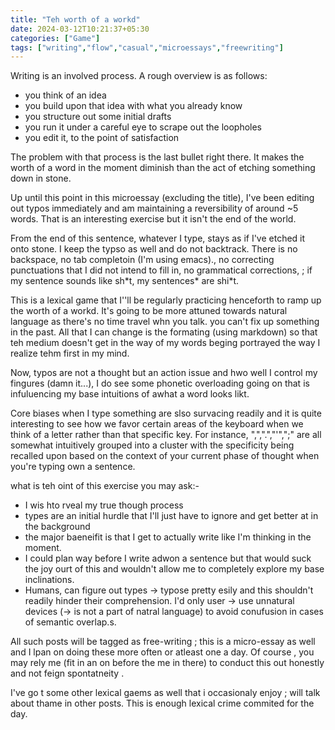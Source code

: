 ```yaml
---
title: "Teh worth of a workd"
date: 2024-03-12T10:21:37+05:30
categories: ["Game"]
tags: ["writing","flow","casual","microessays","freewriting"]
---
```



Writing is an involved process. A rough overview is as follows:
 - you think of an idea
 - you build upon that idea with what you already know
 - you structure out some initial drafts
 - you run it under a careful eye to scrape out the loopholes
 - you edit it, to the point of satisfaction
 
The problem with that process is the last bullet right there. It makes
the worth of a word in the moment diminish than the act of etching 
something down in stone.  

Up until this point in this microessay (excluding the title), I've been editing out typos
immediately and am maintaining a reversibility of around ~5
words. That is an interesting exercise but it isn't the end of the
world.  

From the end of this sentence, whatever I type, stays as if I've
etched it onto stone. I keep the typso as well and do not
backtrack. There is no backspace, no tab completoin (I'm using
emacs)., no correcting punctuations that I did not intend to fill in,
no grammatical corrections, ; if my sentence sounds like sh\*t, my
sentences\* are shi\*t.   

This is a lexical game that I''ll be regularly practicing henceforth
to ramp up the worth of a workd. It's going to be more attuned towards
natural language as there's no time travel whn you talk. you can't fix
up something in the past. All that I can change is the formating
(using markdown) so that teh medium doesn't get in the way of my words
beging portrayed the way I realize tehm first in my mind.  

Now, typos are not a thought but an action issue and hwo well I
control my fingures (damn it...), I do see some phonetic overloading
going on that is infuluencing my base intuitions of awhat a word looks 
likt.  

Core biases when I type something are slso survacing readily and it is
quite interesting to see how we favor certain areas of the keyboard
when we think of a letter rather than that specific key. For instance,
",",".","'",";" are all somewhat intuitively grouped into a cluster
with the specificity being recalled upon based on the context of your
current phase of thought when you're typing own a sentence.  

what is teh oint of this exercise you may ask:-
 - I wis hto rveal my true though process 
 - types are an initial hurdle that I'll just have to ignore and get
   better at in the background
 - the major baeneifit is that I get to actually write like I'm
   thinking in the moment.
 - I could plan way before I write adwon a sentence but that would
   suck the joy ourt of this and wouldn't allow me to completely
   explore my base inclinations.
 - Humans, can figure out types -> typose pretty esily and this
   shouldn't readily hinder their comprehension. I'd only user -> use
   unnatural devices (-> is not a part of natral language) to avoid
   conufusion in cases of semantic overlap.s.
   
   
All such posts will be tagged as free-writing ; this is a micro-essay
as well and I lpan on doing these more often or atleast one a day. Of
course , you may rely me (fit in an on before the me in there) to
conduct this out honestly and not feign spontatneity .   

I've go t some other lexical gaems as well that i occasionaly enjoy ;
will talk about thame in other posts. This is enough lexical crime
commited for the day.  
